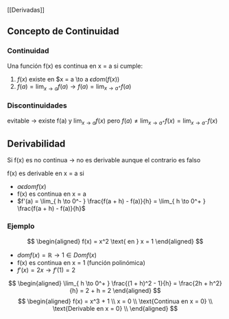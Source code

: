 [[Derivadas]]

## Concepto de Continuidad

### Continuidad

Una función f(x) es continua en x = a si cumple:
1. $f(x)$ existe en $x = a \to a $\epsilon dom(f(x))$
2. $f(a) = \lim_{ x \to a }f(a) \to f(a) = \lim_{ x \to a^+ }f(a)$

### Discontinuidades

evitable $\to$ existe f(a) y $\lim_{ x \to a }f(x)$ pero 
$f(a) \ne \lim_{ x \to a^+ }f(x) = \lim_{ x \to a^- }f(x)$

## Derivabilidad

Si f(x) es no continua $\to$ no es derivable
aunque el contrario es falso

f(x) es derivable en x = a si
- $a \epsilon dom f(x)$
- f(x) es continua en x = a
- $f'(a) = \lim_{ h \to 0^- } \frac{f(a + h) - f(a)}{h} = \lim_{ h \to 0^+ } \frac{f(a + h) - f(a)}{h}$

### Ejemplo

$$
\begin{aligned}
f(x) = x^2 \text{ en } x = 1
\end{aligned}
$$
- $dom f(x) = \mathbb{R} \to 1 \in Dom f(x)$
- f(x) es continua en x = 1 (función polinómica)
- $f'(x) = 2x \to f'(1) = 2$

$$
\begin{aligned}
\lim_{ h \to 0^+ } \frac{(1 + h)^2 - 1}{h}
= \frac{2h + h^2}{h}
= 2 + h = 2
\end{aligned}
$$
$$
\begin{aligned}
f(x) = x^3 + 1 \\
x = 0 \\
\text{Continua en x = 0} \\
\text{Derivable en x = 0} \\
\end{aligned}
$$
